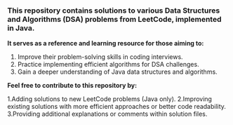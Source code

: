 ### This repository contains solutions to various Data Structures and Algorithms (DSA) problems from LeetCode, implemented in Java.

**It serves as a reference and learning resource for those aiming to:**

1. Improve their problem-solving skills in coding interviews.
2. Practice implementing efficient algorithms for DSA challenges.
3. Gain a deeper understanding of Java data structures and algorithms.

**Feel free to contribute to this repository by:**

1.Adding solutions to new LeetCode problems (Java only).
2.Improving existing solutions with more efficient approaches or better code readability.
3.Providing additional explanations or comments within solution files.
